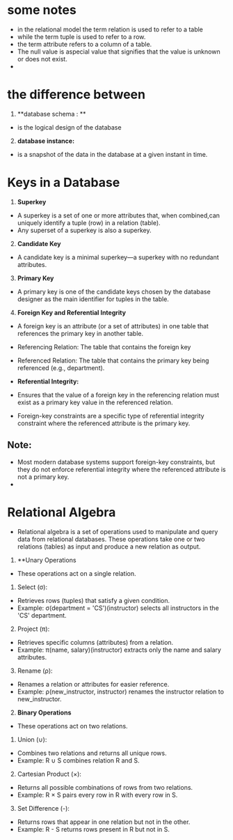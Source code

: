 # some notes 
- in the relational model the term relation is used to refer to a table
- while the term tuple is used to refer to a row. 
- the term attribute refers to a column of a table.
- The null value is aspecial value that signifies that the value is unknown or does not exist.
- 
# the difference between 
1. **database schema : **
-  is the logical design of the database
2. **database instance:**
- is a snapshot of the data in the database at a given instant in time.
# Keys in a Database
1. **Superkey**
- A superkey is a set of one or more attributes that, when combined,can uniquely identify a tuple (row) in a relation (table).
- Any superset of a superkey is also a superkey.
2. **Candidate Key**
- A candidate key is a minimal superkey—a superkey with no redundant attributes.
3. **Primary Key**
- A primary key is one of the candidate keys chosen by the database designer as the main identifier for tuples in the table.
4. **Foreign Key and Referential Integrity**
- A foreign key is an attribute (or a set of attributes) in one table that references the primary key in another table.
- Referencing Relation: The table that contains the foreign key 
- Referenced Relation: The table that contains the primary key being referenced (e.g., department).
  
- **Referential Integrity:**

- Ensures that the value of a foreign key in the referencing relation must exist as a primary key value in the referenced relation.
- Foreign-key constraints are a specific type of referential integrity constraint where the referenced attribute is the primary key.
## Note:
- Most modern database systems support foreign-key constraints, but they do not enforce referential integrity where the referenced attribute is not a primary key.
- 
# Relational Algebra
- Relational algebra is a set of operations used to manipulate and query data from relational databases. These operations take one or two relations (tables) as input and produce a new relation as output.

1. **Unary Operations
- These operations act on a single relation.

1. Select (σ):
- Retrieves rows (tuples) that satisfy a given condition.
- Example: σ(department = 'CS')(instructor) selects all instructors in the 'CS' department.
2. Project (π):
- Retrieves specific columns (attributes) from a relation.
- Example: π(name, salary)(instructor) extracts only the name and salary attributes.
3. Rename (ρ):
- Renames a relation or attributes for easier reference.
- Example: ρ(new_instructor, instructor) renames the instructor relation to new_instructor.
2. **Binary Operations**
- These operations act on two relations.
1. Union (∪):
- Combines two relations and returns all unique rows.
- Example: R ∪ S combines relation R and S.
2. Cartesian Product (×):
- Returns all possible combinations of rows from two relations.
- Example: R × S pairs every row in R with every row in S.
3. Set Difference (-):
- Returns rows that appear in one relation but not in the other.
- Example: R - S returns rows present in R but not in S.
